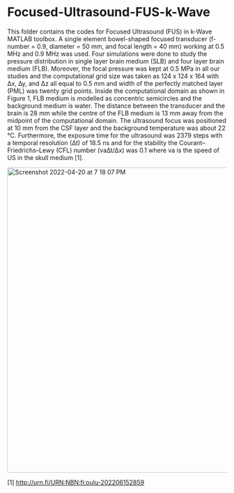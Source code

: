 # Focused-Ultrasound-FUS-k-Wave

This folder contains the codes for Focused Ultrasound (FUS) in k-Wave MATLAB toolbox. A single element bowel-shaped focused transducer (f-number = 0.9, diameter = 50 mm, and focal length = 40 mm) working at 0.5 MHz and 0.9 MHz was used. Four simulations were done to study the pressure distribution in single layer brain medium (SLB) and four layer brain medium (FLB). Moreover, the focal pressure was kept at 0.5 MPa in all our studies and the computational grid size was taken as 124 x 124 x 164 with ∆x, ∆y, and ∆z all equal to 0.5 mm and width of the perfectly matched layer (PML) was twenty grid points. Inside the computational domain as shown in Figure 1, FLB medium is modelled as concentric semicircles and the background medium is water. The distance between the transducer and the brain is 28 mm while the centre of the FLB medium is 13 mm away from the midpoint of the computational domain. The ultrasound focus was positioned at 10 mm from the CSF layer and the background temperature was about 22 °C. Furthermore, the exposure time for the ultrasound was 2379 steps with a temporal resolution (∆t) of 18.5 ns and for the stability the Courant–Friedrichs–Lewy (CFL) number (va∆t/∆x) was 0.1 where va is the speed of US in the skull medium [1].


<img width="699" alt="Screenshot 2022-04-20 at 7 18 07 PM" src="https://user-images.githubusercontent.com/71398563/174534862-9ffe32ce-cc09-4e91-ad8b-dfc729d0353d.png">






[1] http://urn.fi/URN:NBN:fi:oulu-202206152859

